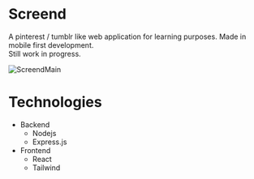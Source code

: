 # Screend
A pinterest / tumblr like web application for learning purposes.
Made in mobile first development. \
Still work in progress.

![ScreendMain](https://user-images.githubusercontent.com/93653125/202737563-38849e36-8f84-4abe-a026-d587a7b36ea8.png)

# Technologies
  - Backend 
     - Nodejs 
     - Express.js
  - Frontend 
     - React 
     - Tailwind
